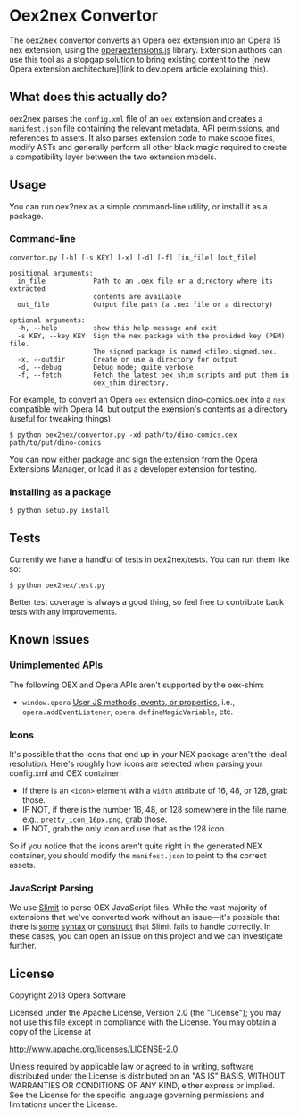 # Oex2nex Convertor

The oex2nex convertor converts an Opera oex extension into an Opera 15 nex extension, using the [operaextensions.js](https://github.com/operasoftware/operaextensions.js) library. Extension authors can use this tool as a stopgap solution to bring existing content to the [new Opera extension architecture](link to dev.opera article explaining this).

## What does this actually do?

oex2nex parses the `config.xml` file of an `oex` extension and creates a `manifest.json` file containing the relevant metadata, API permissions, and references to assets. It also parses extension code to make scope fixes, modify ASTs and generally perform all other black magic required to create a compatibility layer between the two extension models.

## Usage

You can run oex2nex as a simple command-line utility, or install it as a package.

### Command-line

`convertor.py [-h] [-s KEY] [-x] [-d] [-f] [in_file] [out_file]`

```
positional arguments:
  in_file            Path to an .oex file or a directory where its extracted
                     contents are available
  out_file           Output file path (a .nex file or a directory)

optional arguments:
  -h, --help         show this help message and exit
  -s KEY, --key KEY  Sign the nex package with the provided key (PEM) file.
                     The signed package is named <file>.signed.nex.
  -x, --outdir       Create or use a directory for output
  -d, --debug        Debug mode; quite verbose
  -f, --fetch        Fetch the latest oex_shim scripts and put them in
                     oex_shim directory.
```

For example, to convert an Opera `oex` extension dino-comics.oex into a `nex` compatible with Opera 14, but output the exension's contents as a directory (useful for tweaking things):

```
$ python oex2nex/convertor.py -xd path/to/dino-comics.oex path/to/put/dino-comics
```
You can now either package and sign the extension from the Opera Extensions Manager, or load it as a developer extension for testing.

### Installing as a package

```
$ python setup.py install
```

## Tests

Currently we have a handful of tests in oex2nex/tests. You can run them like so:

```
$ python oex2nex/test.py
```
Better test coverage is always a good thing, so feel free to contribute back tests with any improvements.

## Known Issues

### Unimplemented APIs

The following OEX and Opera APIs aren't supported by the oex-shim:

* `window.opera` [User JS methods, events, or properties](http://www.opera.com/docs/userjs/specs/), i.e., `opera.addEventListener`, `opera.defineMagicVariable`, etc.

### Icons

It's possible that the icons that end up in your NEX package aren't the ideal resolution. Here's roughly how icons are selected when parsing your config.xml and OEX container:

* If there is an `<icon>` element with a `width` attribute of 16, 48, or 128, grab those.
* IF NOT, if there is the number 16, 48, or 128 somewhere in the file name, e.g., `pretty_icon_16px.png`, grab those.
* IF NOT, grab the only icon and use that as the 128 icon.

So if you notice that the icons aren't quite right in the generated NEX container, you should modify the `manifest.json` to point to the correct assets.

### JavaScript Parsing

We use [Slimit](https://github.com/rspivak/slimit) to parse OEX JavaScript files. While the vast majority of extensions that we've converted work without an issue—it's possible that there is [some](https://github.com/rspivak/slimit/issues/42) [syntax](https://github.com/rspivak/slimit/pull/45) or [construct](https://github.com/rspivak/slimit/pull/44) that Slimit fails to handle correctly. In these cases, you can open an issue on this project and we can investigate further.

## License

Copyright 2013 Opera Software

Licensed under the Apache License, Version 2.0 (the "License");
you may not use this file except in compliance with the License.
You may obtain a copy of the License at

   http://www.apache.org/licenses/LICENSE-2.0

Unless required by applicable law or agreed to in writing, software
distributed under the License is distributed on an "AS IS" BASIS,
WITHOUT WARRANTIES OR CONDITIONS OF ANY KIND, either express or implied.
See the License for the specific language governing permissions and
limitations under the License.